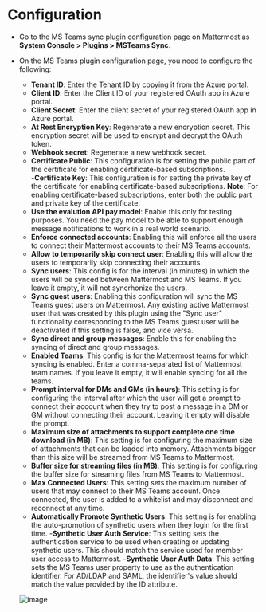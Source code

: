 # Configuration

- Go to the MS Teams sync plugin configuration page on Mattermost as **System Console > Plugins > MSTeams Sync**.
- On the MS Teams plugin configuration page, you need to configure the following:
    - **Tenant ID**: Enter the Tenant ID by copying it from the Azure portal.
    - **Client ID**: Enter the Client ID of your registered OAuth app in Azure portal.
    - **Client Secret**: Enter the client secret of your registered OAuth app in Azure portal.
    - **At Rest Encryption Key**: Regenerate a new encryption secret. This encryption secret will be used to encrypt and decrypt the OAuth token.
    - **Webhook secret**: Regenerate a new webhook secret.
    - **Certificate Public**: This configuration is for setting the public part of the certificate for enabling certificate-based subscriptions.  
    -**Certificate Key**: This configuration is for setting the private key of the certificate for enabling certificate-based subscriptions. **Note**: For enabling certificate-based subscriptions, enter both the public part and private key of the certificate.
    - **Use the evalution API pay model**: Enable this only for testing purposes. You need the pay model to be able to support enough message notifications to work in a real world scenario.
    - **Enforce connected accounts**: Enabling this will enforce all the users to connect their Mattermost accounts to their MS Teams accounts.
    - **Allow to temporarily skip connect user**: Enabling this will allow the users to temporarily skip connecting their accounts.
    - **Sync users**: This config is for the interval (in minutes) in which the users will be synced between Mattermost and MS Teams. If you leave it empty, it will not syncrhonize the users.
    - **Sync guest users**: Enabling this configuration will sync the MS Teams guest users on Mattermost. Any existing active Mattermost user that was created by this plugin using the "Sync user" functionality corresponding to the MS Teams guest user will be deactivated if this setting is false, and vice versa.
    - **Sync direct and group messages**: Enable this for enabling the syncing of direct and group messages.
    - **Enabled Teams**: This config is for the Mattermost teams for which syncing is enabled. Enter a comma-separated list of Mattermost team names. If you leave it empty, it will enable syncing for all the teams.
    - **Prompt interval for DMs and GMs (in hours)**: This setting is for configuring the interval after which the user will get a prompt to connect their account when they try to post a message in a DM or GM without connecting their account. Leaving it empty will disable the prompt.
    - **Maximum size of attachments to support complete one time download (in MB)**: This setting is for configuring the maximum size of attachments that can be loaded into memory. Attachments bigger than this size will be streamed from MS Teams to Mattermost.
    - **Buffer size for streaming files (in MB)**: This setting is for configuring the buffer size for streaming files from MS Teams to Mattermost.
    - **Max Connected Users**: This setting sets the maximum number of users that may connect to their MS Teams account. Once connected, the user is added to a whitelist and may disconnect and reconnect at any time.
    - **Automatically Promote Synthetic Users**: This setting is for enabling the auto-promotion of synthetic users when they login for the first time.
    -**Synthetic User Auth Service**: This setting sets the authentication service to be used when creating or updating synthetic users. This should match the service used for member user access to Mattermost.
    -**Synthetic User Auth Data**: This setting sets the MS Teams user property to use as the authentication identifier. For AD/LDAP and SAML, the identifier's value should match the value provided by the ID attribute.

    ![image](https://github.com/mattermost/mattermost-plugin-msteams-sync/assets/100013900/9f0f4f29-f9a2-433b-b90c-444e292ca221)

